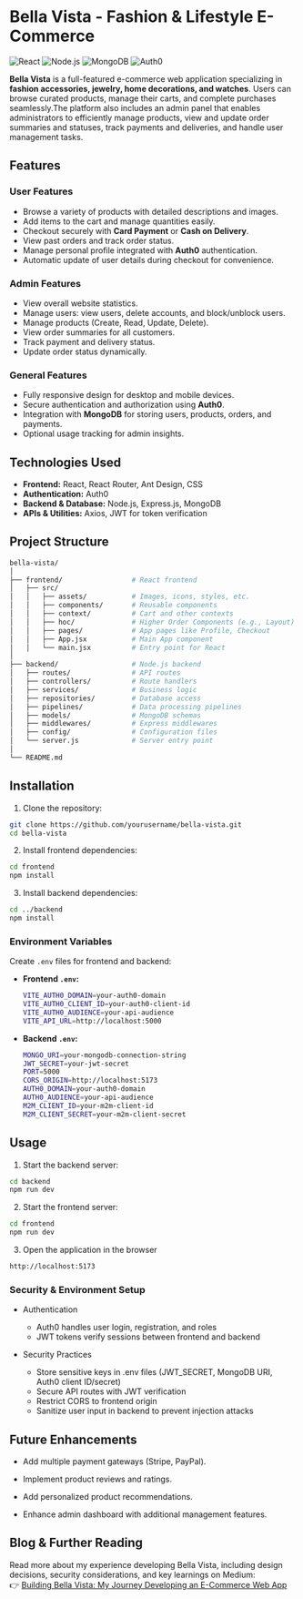 # Bella Vista - Fashion & Lifestyle E-Commerce

![React](https://img.shields.io/badge/React-17.0.2-blue?logo=react)
![Node.js](https://img.shields.io/badge/Node.js-18.0-green?logo=node.js)
![MongoDB](https://img.shields.io/badge/MongoDB-6.0-green?logo=mongodb)
![Auth0](https://img.shields.io/badge/Auth0-Authentication-yellow)

**Bella Vista** is a full-featured e-commerce web application specializing in **fashion accessories, jewelry, home decorations, and watches**. Users can browse curated products, manage their carts, and complete purchases seamlessly.The platform also includes an admin panel that enables administrators to efficiently manage products, view and update order summaries and statuses, track payments and deliveries, and handle user management tasks.

## Features

### User Features
- Browse a variety of products with detailed descriptions and images.
- Add items to the cart and manage quantities easily.
- Checkout securely with **Card Payment** or **Cash on Delivery**.
- View past orders and track order status.
- Manage personal profile integrated with **Auth0** authentication.
- Automatic update of user details during checkout for convenience.

### Admin Features
- View overall website statistics.
- Manage users: view users, delete accounts, and block/unblock users.
- Manage products (Create, Read, Update, Delete).
- View order summaries for all customers.
- Track payment and delivery status.
- Update order status dynamically.

### General Features
- Fully responsive design for desktop and mobile devices.
- Secure authentication and authorization using **Auth0**.
- Integration with **MongoDB** for storing users, products, orders, and payments.
- Optional usage tracking for admin insights.

## Technologies Used
- **Frontend:** React, React Router, Ant Design, CSS  
- **Authentication:** Auth0  
- **Backend & Database:** Node.js, Express.js, MongoDB  
- **APIs & Utilities:** Axios, JWT for token verification  

## Project Structure
```bash
bella-vista/
│
├── frontend/                 # React frontend
│   ├── src/
│   │   ├── assets/           # Images, icons, styles, etc.
│   │   ├── components/       # Reusable components
│   │   ├── context/          # Cart and other contexts
│   │   ├── hoc/              # Higher Order Components (e.g., Layout)
│   │   ├── pages/            # App pages like Profile, Checkout
│   │   ├── App.jsx           # Main App component
│   │   └── main.jsx          # Entry point for React
│
├── backend/                  # Node.js backend
│   ├── routes/               # API routes
│   ├── controllers/          # Route handlers
│   ├── services/             # Business logic
│   ├── repositories/         # Database access
│   ├── pipelines/            # Data processing pipelines
│   ├── models/               # MongoDB schemas
│   ├── middlewares/          # Express middlewares
│   ├── config/               # Configuration files
│   └── server.js             # Server entry point
│
└── README.md
```
## Installation

1. Clone the repository:
```bash
git clone https://github.com/yourusername/bella-vista.git
cd bella-vista
```
2. Install frontend dependencies:
```bash
cd frontend
npm install
```
3. Install backend dependencies:
```bash
cd ../backend
npm install
```
### Environment Variables

Create `.env` files for frontend and backend:

   - **Frontend `.env`:**
     ```bash
     VITE_AUTH0_DOMAIN=your-auth0-domain
     VITE_AUTH0_CLIENT_ID=your-auth0-client-id
     VITE_AUTH0_AUDIENCE=your-api-audience
     VITE_API_URL=http://localhost:5000
     ```

   - **Backend `.env`:**
     ```bash
     MONGO_URI=your-mongodb-connection-string
     JWT_SECRET=your-jwt-secret
     PORT=5000
     CORS_ORIGIN=http://localhost:5173
     AUTH0_DOMAIN=your-auth0-domain
     AUTH0_AUDIENCE=your-api-audience
     M2M_CLIENT_ID=your-m2m-client-id
     M2M_CLIENT_SECRET=your-m2m-client-secret
     ```

## Usage
1. Start the backend server:
```bash
cd backend
npm run dev
```
2. Start the frontend server:
```bash
cd frontend
npm run dev
```
3. Open the application in the browser
```bash
http://localhost:5173
```
### Security & Environment Setup
- Authentication
     - Auth0 handles user login, registration, and roles
     - JWT tokens verify sessions between frontend and backend

- Security Practices
     - Store sensitive keys in .env files (JWT_SECRET, MongoDB URI, Auth0 client ID/secret)
     - Secure API routes with JWT verification
     - Restrict CORS to frontend origin
     - Sanitize user input in backend to prevent injection attacks

## Future Enhancements

- Add multiple payment gateways (Stripe, PayPal).

- Implement product reviews and ratings.

- Add personalized product recommendations.

- Enhance admin dashboard with additional management features.

## Blog & Further Reading

Read more about my experience developing Bella Vista, including design decisions, security considerations, and key learnings on Medium:  
👉  [Building Bella Vista: My Journey Developing an E-Commerce Web App](https://medium.com/@viduhewage02/building-bella-vista-my-journey-developing-an-e-commerce-web-app-a528903d3762)



